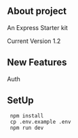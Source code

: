 ## About project

An Express Starter kit 

Current Version 1.2

## New Features

Auth

## SetUp

```
 npm install
 cp .env.example .env
 npm run dev

```


